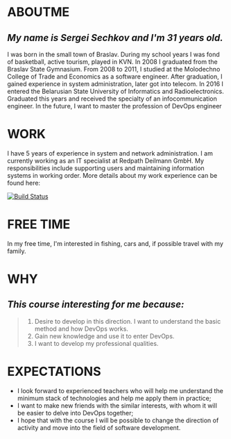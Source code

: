 # ABOUTME
## _My name is Sergei Sechkov and I'm 31 years old._ 

  I was born in the small town of Braslav.
During my school years I was fond of basketball, active tourism, played in KVN. In 2008 I graduated from the Braslav State Gymnasium. From 2008 to 2011, I studied at the Molodechno College of Trade and Economics as a software engineer. After graduation, I gained experience in system administration, later got into telecom. In 2016 I entered the Belarusian State University of Informatics and Radioelectronics. Graduated this years and received the specialty of an infocommunication engineer. In the future, I want to master the profession of DevOps engineer

# WORK

  I have 5 years of experience in system and network administration. 
  I am currently working as an IT specialist at Redpath Deilmann GmbH. My responsibilities include supporting users and maintaining information systems in working order. 
More details about my work experience can be found here:

[![Build Status](https://i1.wp.com/bosshunt.ru/wp-content/uploads/2015/10/%D1%81%D0%BA%D0%B0%D1%87%D0%B0%D0%BD%D0%BD%D1%8B%D0%B5-%D1%84%D0%B0%D0%B9%D0%BB%D1%8B.png?w=446&ssl=1
)](https://www.linkedin.com/in/sergei-sechkov55b18919b/)

# FREE TIME
In my free time, I'm interested in fishing, cars and, if possible travel with my family. 


# WHY
## _This course interesting for me because:_  
  > 1. Desire to develop in this direction. I want to understand the basic method and how DevOps works.
  > 2. Gain new knowledge and use it to enter DevOps.
  > 3. I want to develop my professional qualities.

# EXPECTATIONS
  - I look forward to experienced teachers who will help me understand the minimum stack of technologies and help me apply them in practice;
  - I want to make new friends with the similar interests, with whom it will be easier to delve into DevOps together;
  - I hope that with the course I will be possible to change the direction of activity and move into the field of software development.






























